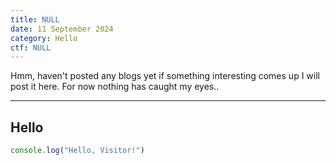 ```yaml
---
title: NULL
date: 11 September 2024
category: Hello
ctf: NULL
---
```


Hmm, haven't posted any blogs yet if something interesting comes up I will post it here. For now nothing has caught my eyes..

---

## Hello

```javascript
console.log("Hello, Visitor!")
```